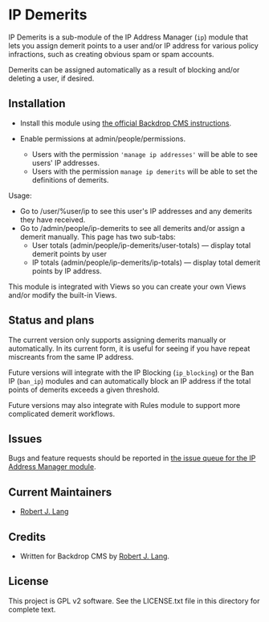 IP Demerits
===========

IP Demerits is a sub-module of the IP Address Manager (`ip`) module that lets you assign demerit points to a user and/or IP address for various policy infractions, such as creating obvious spam or spam accounts.

Demerits can be assigned automatically as a result of blocking and/or deleting a user, if desired.


Installation
------------

- Install this module using [the official Backdrop CMS instructions](https://backdropcms.org/guide/modules).

- Enable permissions at admin/people/permissions.
    - Users with the permission `'manage ip addresses'` will be able to see users' IP addresses.
    - Users with the permission `manage ip demerits` will be able to set the definitions of demerits.

Usage:

- Go to /user/%user/ip to see this user's IP addresses and any demerits they have received.
- Go to /admin/people/ip-demerits to see all demerits and/or assign a demerit manually. This page has two sub-tabs:
  - User totals (admin/people/ip-demerits/user-totals) — display total demerit points by user
  - IP totals (admin/people/ip-demerits/ip-totals) — display total demerit points by IP address.

This module is integrated with Views so you can create your own Views and/or modify the built-in Views.

Status and plans
----------------

The current version only supports assigning demerits manually or automatically. In its current form, it is useful for seeing if you have repeat miscreants from the same IP address.

Future versions will integrate with the IP Blocking (`ip_blocking`) or the Ban IP (`ban_ip`) modules and can automatically block an IP address if the total points of demerits exceeds a given threshold.

Future versions may also integrate with Rules module to support more complicated demerit workflows.

Issues
------

Bugs and feature requests should be reported in [the issue queue for the IP Address Manager module](https://github.com/backdrop-contrib/ip/issues).

Current Maintainers
-------------------

- [Robert J. Lang](https://github.com/bugfolder)

Credits
-------

- Written for Backdrop CMS by [Robert J. Lang](https://github.com/bugfolder).

License
-------

This project is GPL v2 software.
See the LICENSE.txt file in this directory for complete text.

